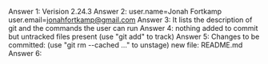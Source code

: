Answer 1: Verision 2.24.3
Answer 2: user.name=Jonah Fortkamp   user.email=jonahfortkamp@gmail.com
Answer 3: It lists the description of git and the commands the user can run
Answer 4: nothing added to commit but untracked files present (use "git add" to track)
Answer 5: Changes to be committed:
  (use "git rm --cached <file>..." to unstage)
    new file:   README.md
Answer 6:
